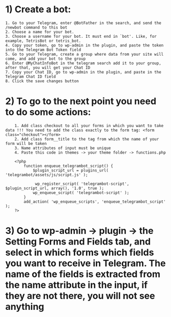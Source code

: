 # 1) Create a bot:
    1. Go to your Telegram, enter @BotFather in the search, and send the /newbot command to this bot
    2. Choose a name for your bot.
    3. Choose a username for your bot. It must end in `bot'. Like, for example, TetrisBot or tetris_bot.
    4. Copy your token, go to wp-admin in the plugin, and paste the token into the Telegram Bot Token field
    5. Go to your Telegram, create a group where data from your site will come, and add your bot to the group
    6. Enter @MyChatInfoBot in the telegram search add it to your group, after that, you will get your Chat ID
    7. Copy your Chat ID, go to wp-admin in the plugin, and paste in the Telegram Chat ID field
    8. Click the save changes button
# 2) To go to the next point you need to do some actions:
        1. Add class checkout to all your forms in which you want to take data !!! You need to add the class exactly to the form tag: <form class="checkout"></form>
        2. Add class form__title to the tag from which the name of your form will be taken
        3. Name attributes of input must be unique
        4. Paste this code in themes -> your theme folder -> functions.php
```    
    <?php
        function enqueue_telegrambot_script() {
            $plugin_script_url = plugins_url( 'telegrambot/assets/js/script.js' );
     
             wp_register_script( 'telegrambot-script', $plugin_script_url, array(), '1.0', true );
            wp_enqueue_script( 'telegrambot-script' );
        }
        add_action( 'wp_enqueue_scripts', 'enqueue_telegrambot_script' ); 
    ?>
```      
# 3) Go to wp-admin -> plugin -> the Setting Forms and Fields tab, and select in which forms which fields you want to receive in Telegram. The name of the fields is extracted from the name attribute in the input, if they are not there, you will not see anything